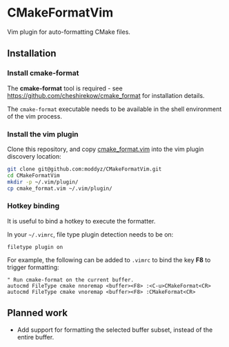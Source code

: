 # CMakeFormatVim

Vim plugin for auto-formatting CMake files.

## Installation

### Install cmake-format 

The **cmake-format** tool is required - see https://github.com/cheshirekow/cmake_format for installation details.

The `cmake-format` executable needs to be available in the shell environment of the vim process.

### Install the vim plugin

Clone this repository, and copy [cmake_format.vim](cmake_format.vim) into the vim plugin discovery location:
```bash
git clone git@github.com:moddyz/CMakeFormatVim.git
cd CMakeFormatVim
mkdir -p ~/.vim/plugin/
cp cmake_format.vim ~/.vim/plugin/
```

### Hotkey binding

It is useful to bind a hotkey to execute the formatter.

In your `~/.vimrc`, file type plugin detection needs to be on:
```vim
filetype plugin on
```

For example, the following can be added to `.vimrc` to bind the key **F8** to trigger formatting:
```vim
" Run cmake-format on the current buffer.
autocmd FileType cmake nnoremap <buffer><F8> :<C-u>CMakeFormat<CR>
autocmd FileType cmake vnoremap <buffer><F8> :CMakeFormat<CR>
```

## Planned work

- Add support for formatting the selected buffer subset, instead of the entire buffer.
